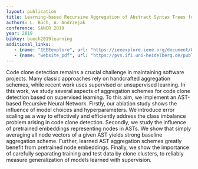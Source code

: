 ```yaml
---
layout: publication
title: Learning-based Recursive Aggregation of Abstract Syntax Trees for Code Clone Detection
authors: L. Büch, A. Andrzejak
conference: SANER 2019
year: 2019
bibkey: buech2019learning
additional_links:
   - {name: "IEEEexplore", url: "https://ieeexplore.ieee.org/document/8668039"}
   - {name: "website_pdf", url: "https://pvs.ifi.uni-heidelberg.de/publications/"}
---
```

Code clone detection remains a crucial challenge in maintaining software projects. Many classic approaches rely on handcrafted aggregation schemes, while recent work uses supervised or unsupervised learning. In this work, we study several aspects of aggregation schemes for code clone detection based on supervised learning. To this aim, we implement an AST-based Recursive Neural Network. Firstly, our ablation study shows the influence of model choices and hyperparameters. We introduce error scaling as a way to effectively and efficiently address the class imbalance problem arising in code clone detection. Secondly, we study the influence of pretrained embeddings representing nodes in ASTs. We show that simply averaging all node vectors of a given AST yields strong baseline aggregation scheme. Further, learned AST aggregation schemes greatly benefit from pretrained node embeddings. Finally, we show the importance of carefully separating training and test data by clone clusters, to reliably measure generalization of models learned with supervision.
